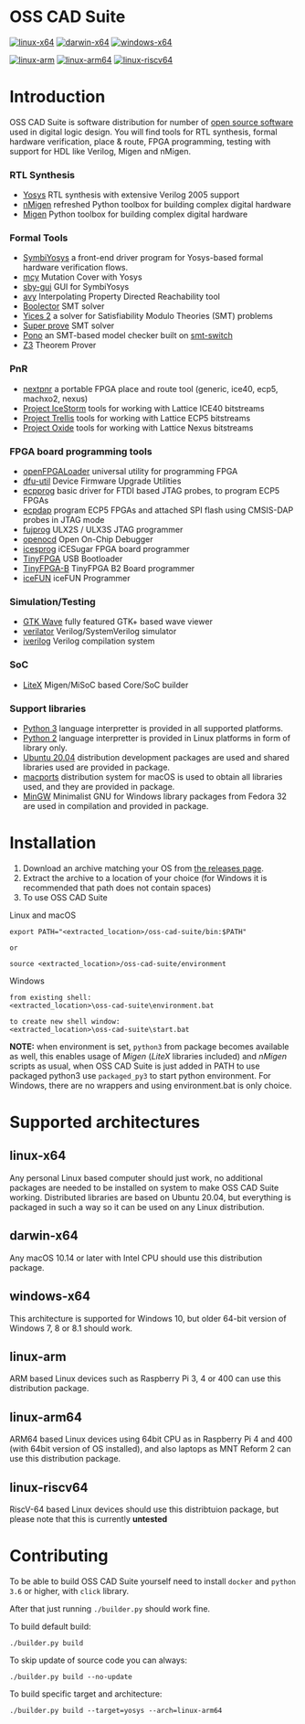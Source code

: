 # OSS CAD Suite

[![linux-x64](https://github.com/YosysHQ/oss-cad-suite-build/actions/workflows/linux-x64.yml/badge.svg)](https://github.com/YosysHQ/oss-cad-suite-build/releases/latest)
[![darwin-x64](https://github.com/YosysHQ/oss-cad-suite-build/actions/workflows/darwin-x64.yml/badge.svg)](https://github.com/YosysHQ/oss-cad-suite-build/releases/latest)
[![windows-x64](https://github.com/YosysHQ/oss-cad-suite-build/actions/workflows/windows-x64.yml/badge.svg)](https://github.com/YosysHQ/oss-cad-suite-build/releases/latest)

[![linux-arm](https://github.com/YosysHQ/oss-cad-suite-build/actions/workflows/linux-arm.yml/badge.svg)](https://github.com/YosysHQ/oss-cad-suite-build/releases/latest)
[![linux-arm64](https://github.com/YosysHQ/oss-cad-suite-build/actions/workflows/linux-arm64.yml/badge.svg)](https://github.com/YosysHQ/oss-cad-suite-build/releases/latest)
[![linux-riscv64](https://github.com/YosysHQ/oss-cad-suite-build/actions/workflows/linux-riscv64.yml/badge.svg)](https://github.com/YosysHQ/oss-cad-suite-build/releases/latest)

# Introduction

OSS CAD Suite is software distribution for number of [open source software](https://en.wikipedia.org/wiki/Open-source_software) used in digital logic design. 
You will find tools for RTL synthesis, formal hardware verification, place & route, FPGA programming, testing with support for HDL like Verilog, Migen and nMigen.

### RTL Synthesis 
 * [Yosys](https://github.com/YosysHQ/yosys) RTL synthesis with extensive Verilog 2005 support
 * [nMigen](https://github.com/nmigen/nmigen) refreshed Python toolbox for building complex digital hardware
 * [Migen](https://github.com/m-labs/migen) Python toolbox for building complex digital hardware
 
### Formal Tools
 * [SymbiYosys](https://github.com/YosysHQ/SymbiYosys) a front-end driver program for Yosys-based formal hardware verification flows.
 * [mcy](https://github.com/YosysHQ/mcy) Mutation Cover with Yosys
 * [sby-gui](https://github.com/YosysHQ/sby-gui) GUI for SymbiYosys
 * [avy](https://bitbucket.org/arieg/extavy) Interpolating Property Directed Reachability tool
 * [Boolector](https://github.com/Boolector/boolector) SMT solver
 * [Yices 2](https://github.com/SRI-CSL/yices2) a solver for Satisfiability Modulo Theories (SMT) problems
 * [Super prove](https://github.com/sterin/super-prove-build) SMT solver
 * [Pono](https://github.com/upscale-project/pono) an SMT-based model checker built on [smt-switch](https://github.com/makaimann/smt-switch)
 * [Z3](https://github.com/Z3Prover/z3) Theorem Prover

### PnR
 * [nextpnr](https://github.com/YosysHQ/nextpnr) a portable FPGA place and route tool (generic, ice40, ecp5, machxo2, nexus)
 * [Project IceStorm](https://github.com/cliffordwolf/icestorm) tools for working with Lattice ICE40 bitstreams
 * [Project Trellis](https://github.com/SymbiFlow/prjtrellis) tools for working with Lattice ECP5 bitstreams
 * [Project Oxide](https://github.com/gatecat/prjoxide) tools for working with Lattice Nexus bitstreams
 
### FPGA board programming tools
 * [openFPGALoader](https://github.com/trabucayre/openFPGALoader) universal utility for programming FPGA
 * [dfu-util](http://dfu-util.sourceforge.net/) Device Firmware Upgrade Utilities
 * [ecpprog](https://github.com/gregdavill/ecpprog) basic driver for FTDI based JTAG probes, to program ECP5 FPGAs
 * [ecpdap](https://github.com/adamgreig/ecpdap) program ECP5 FPGAs and attached SPI flash using CMSIS-DAP probes in JTAG mode
 * [fujprog](https://github.com/kost/fujprog) ULX2S / ULX3S JTAG programmer
 * [openocd](http://openocd.org/) Open On-Chip Debugger
 * [icesprog](https://github.com/wuxx/icesugar/tree/master/tools/src) iCESugar FPGA board programmer
 * [TinyFPGA](https://github.com/tinyfpga/TinyFPGA-Bootloader) USB Bootloader
 * [TinyFPGA-B](https://github.com/tinyfpga/TinyFPGA-B-Series) TinyFPGA B2 Board programmer
 * [iceFUN](https://github.com/pitrz/icefunprog) iceFUN Programmer
 
### Simulation/Testing
 * [GTK Wave](https://github.com/gtkwave/gtkwave) fully featured GTK+ based wave viewer
 * [verilator](https://github.com/verilator/verilator) Verilog/SystemVerilog simulator
 * [iverilog](https://github.com/steveicarus/iverilog) Verilog compilation system

### SoC
 * [LiteX](https://github.com/enjoy-digital/litex/) Migen/MiSoC based Core/SoC builder

### Support libraries
 * [Python 3](https://github.com/python/cpython) language interpretter is provided in all supported platforms.
 * [Python 2](https://github.com/python/cpython) language interpretter is provided in Linux platforms in form of library only.
 * [Ubuntu 20.04](https://ubuntu.com/) distribution development packages are used and shared libraries used are provided in package.
 * [macports](https://www.macports.org/) distribution system for macOS is used to obtain all libraries used, and they are provided in package.
 * [MinGW](https://sourceforge.net/projects/mingw) Minimalist GNU for Windows library packages from Fedora 32 are used in compilation and provided in package.
 
# Installation

1. Download an archive matching your OS from [the releases page](https://github.com/YosysHQ/oss-cad-suite-build/releases/latest).
2. Extract the archive to a location of your choice (for Windows it is recommended that path does not contain spaces)
3. To use OSS CAD Suite 

Linux and macOS
```
export PATH="<extracted_location>/oss-cad-suite/bin:$PATH"

or

source <extracted_location>/oss-cad-suite/environment
```
Windows
```
from existing shell:
<extracted_location>\oss-cad-suite\environment.bat

to create new shell window:
<extracted_location>\oss-cad-suite\start.bat
```

**NOTE:** when environment is set, `python3` from package becomes available as well, this enables usage of *Migen* (*LiteX* libraries included) and *nMigen* scripts as usual, when OSS CAD Suite is just added in PATH to use packaged python3 use `packaged_py3` to start python environment. For Windows, there are no wrappers and using environment.bat is only choice.

# Supported architectures

## linux-x64
Any personal Linux based computer should just work, no additional packages are needed to be installed on system to make OSS CAD Suite working.
Distributed libraries are based on Ubuntu 20.04, but everything is packaged in such a way so it can be used on any Linux distribution.

## darwin-x64
Any macOS 10.14 or later with Intel CPU should use this distribution package.

## windows-x64
This architecture is supported for Windows 10, but older 64-bit version of Windows 7, 8 or 8.1 should work. 

## linux-arm
ARM based Linux devices such as Raspberry Pi 3, 4 or 400 can use this distribution package.

## linux-arm64
ARM64 based Linux devices using 64bit CPU as in Raspberry Pi 4 and 400 (with 64bit version of OS installed), and also laptops as MNT Reform 2 can use this distribution package.

## linux-riscv64
RiscV-64 based Linux devices should use this distribtuion package, but please note that this is currently **untested**

# Contributing

To be able to build OSS CAD Suite yourself need to install `docker` and `python 3.6` or higher, with `click` library.


After that just running ```./builder.py``` should work fine.

To build default build:
```
./builder.py build 
```

To skip update of source code you can always:
```
./builder.py build --no-update
```

To build specific target and architecture:
```
./builder.py build --target=yosys --arch=linux-arm64
```

